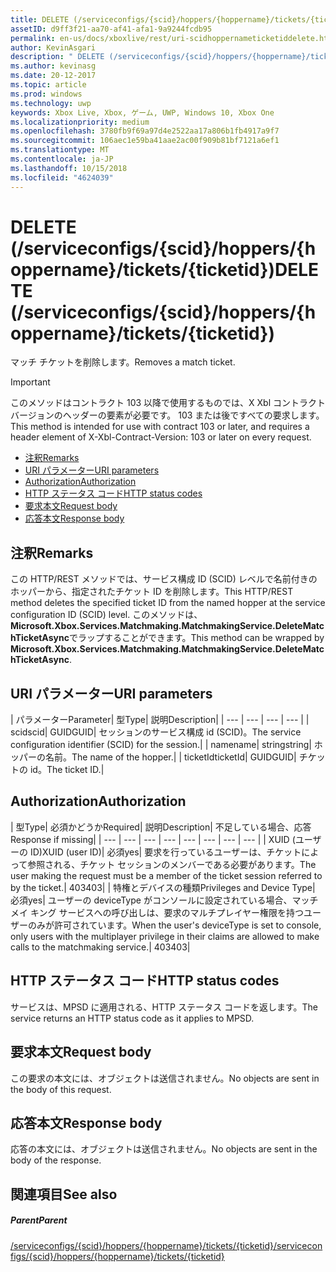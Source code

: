 ```yaml
---
title: DELETE (/serviceconfigs/{scid}/hoppers/{hoppername}/tickets/{ticketid})
assetID: d9ff3f21-aa70-af41-afa1-9a9244fcdb95
permalink: en-us/docs/xboxlive/rest/uri-scidhoppernameticketiddelete.html
author: KevinAsgari
description: " DELETE (/serviceconfigs/{scid}/hoppers/{hoppername}/tickets/{ticketid})"
ms.author: kevinasg
ms.date: 20-12-2017
ms.topic: article
ms.prod: windows
ms.technology: uwp
keywords: Xbox Live, Xbox, ゲーム, UWP, Windows 10, Xbox One
ms.localizationpriority: medium
ms.openlocfilehash: 3780fb9f69a97d4e2522aa17a806b1fb4917a9f7
ms.sourcegitcommit: 106aec1e59ba41aae2ac00f909b81bf7121a6ef1
ms.translationtype: MT
ms.contentlocale: ja-JP
ms.lasthandoff: 10/15/2018
ms.locfileid: "4624039"
---
```

# <a name="delete-serviceconfigsscidhoppershoppernameticketsticketid"></a><span data-ttu-id="0e8d1-104">DELETE (/serviceconfigs/{scid}/hoppers/{hoppername}/tickets/{ticketid})</span><span class="sxs-lookup"><span data-stu-id="0e8d1-104">DELETE (/serviceconfigs/{scid}/hoppers/{hoppername}/tickets/{ticketid})</span></span>

<span data-ttu-id="0e8d1-105">マッチ チケットを削除します。</span><span class="sxs-lookup"><span data-stu-id="0e8d1-105">Removes a match ticket.</span></span>

> [!IMPORTANT]
> <span data-ttu-id="0e8d1-106">このメソッドはコントラクト 103 以降で使用するものでは、X Xbl コントラクト バージョンのヘッダーの要素が必要です。 103 または後ですべての要求します。</span><span class="sxs-lookup"><span data-stu-id="0e8d1-106">This method is intended for use with contract 103 or later, and requires a header element of X-Xbl-Contract-Version: 103 or later on every request.</span></span>

  * [<span data-ttu-id="0e8d1-107">注釈</span><span class="sxs-lookup"><span data-stu-id="0e8d1-107">Remarks</span></span>](#ID4ET)
  * [<span data-ttu-id="0e8d1-108">URI パラメーター</span><span class="sxs-lookup"><span data-stu-id="0e8d1-108">URI parameters</span></span>](#ID4E2)
  * [<span data-ttu-id="0e8d1-109">Authorization</span><span class="sxs-lookup"><span data-stu-id="0e8d1-109">Authorization</span></span>](#ID4EGB)
  * [<span data-ttu-id="0e8d1-110">HTTP ステータス コード</span><span class="sxs-lookup"><span data-stu-id="0e8d1-110">HTTP status codes</span></span>](#ID4EOC)
  * [<span data-ttu-id="0e8d1-111">要求本文</span><span class="sxs-lookup"><span data-stu-id="0e8d1-111">Request body</span></span>](#ID4EXC)
  * [<span data-ttu-id="0e8d1-112">応答本文</span><span class="sxs-lookup"><span data-stu-id="0e8d1-112">Response body</span></span>](#ID4ECD)

<a id="ID4ET"></a>


## <a name="remarks"></a><span data-ttu-id="0e8d1-113">注釈</span><span class="sxs-lookup"><span data-stu-id="0e8d1-113">Remarks</span></span>

<span data-ttu-id="0e8d1-114">この HTTP/REST メソッドでは、サービス構成 ID (SCID) レベルで名前付きのホッパーから、指定されたチケット ID を削除します。</span><span class="sxs-lookup"><span data-stu-id="0e8d1-114">This HTTP/REST method deletes the specified ticket ID from the named hopper at the service configuration ID (SCID) level.</span></span> <span data-ttu-id="0e8d1-115">このメソッドは、 **Microsoft.Xbox.Services.Matchmaking.MatchmakingService.DeleteMatchTicketAsync**でラップすることができます。</span><span class="sxs-lookup"><span data-stu-id="0e8d1-115">This method can be wrapped by **Microsoft.Xbox.Services.Matchmaking.MatchmakingService.DeleteMatchTicketAsync**.</span></span>  
<a id="ID4E2"></a>


## <a name="uri-parameters"></a><span data-ttu-id="0e8d1-116">URI パラメーター</span><span class="sxs-lookup"><span data-stu-id="0e8d1-116">URI parameters</span></span>

| <span data-ttu-id="0e8d1-117">パラメーター</span><span class="sxs-lookup"><span data-stu-id="0e8d1-117">Parameter</span></span>| <span data-ttu-id="0e8d1-118">型</span><span class="sxs-lookup"><span data-stu-id="0e8d1-118">Type</span></span>| <span data-ttu-id="0e8d1-119">説明</span><span class="sxs-lookup"><span data-stu-id="0e8d1-119">Description</span></span>|
| --- | --- | --- | --- |
| <span data-ttu-id="0e8d1-120">scid</span><span class="sxs-lookup"><span data-stu-id="0e8d1-120">scid</span></span>| <span data-ttu-id="0e8d1-121">GUID</span><span class="sxs-lookup"><span data-stu-id="0e8d1-121">GUID</span></span>| <span data-ttu-id="0e8d1-122">セッションのサービス構成 id (SCID)。</span><span class="sxs-lookup"><span data-stu-id="0e8d1-122">The service configuration identifier (SCID) for the session.</span></span>|
| <span data-ttu-id="0e8d1-123">name</span><span class="sxs-lookup"><span data-stu-id="0e8d1-123">name</span></span>| <span data-ttu-id="0e8d1-124">string</span><span class="sxs-lookup"><span data-stu-id="0e8d1-124">string</span></span>| <span data-ttu-id="0e8d1-125">ホッパーの名前。</span><span class="sxs-lookup"><span data-stu-id="0e8d1-125">The name of the hopper.</span></span>|
| <span data-ttu-id="0e8d1-126">ticketId</span><span class="sxs-lookup"><span data-stu-id="0e8d1-126">ticketId</span></span>| <span data-ttu-id="0e8d1-127">GUID</span><span class="sxs-lookup"><span data-stu-id="0e8d1-127">GUID</span></span>| <span data-ttu-id="0e8d1-128">チケットの id。</span><span class="sxs-lookup"><span data-stu-id="0e8d1-128">The ticket ID.</span></span>|

<a id="ID4EGB"></a>


## <a name="authorization"></a><span data-ttu-id="0e8d1-129">Authorization</span><span class="sxs-lookup"><span data-stu-id="0e8d1-129">Authorization</span></span>

| <span data-ttu-id="0e8d1-130">型</span><span class="sxs-lookup"><span data-stu-id="0e8d1-130">Type</span></span>| <span data-ttu-id="0e8d1-131">必須かどうか</span><span class="sxs-lookup"><span data-stu-id="0e8d1-131">Required</span></span>| <span data-ttu-id="0e8d1-132">説明</span><span class="sxs-lookup"><span data-stu-id="0e8d1-132">Description</span></span>| <span data-ttu-id="0e8d1-133">不足している場合、応答</span><span class="sxs-lookup"><span data-stu-id="0e8d1-133">Response if missing</span></span>|
| --- | --- | --- | --- | --- | --- | --- | --- |
| <span data-ttu-id="0e8d1-134">XUID (ユーザーの ID)</span><span class="sxs-lookup"><span data-stu-id="0e8d1-134">XUID (user ID)</span></span>| <span data-ttu-id="0e8d1-135">必須</span><span class="sxs-lookup"><span data-stu-id="0e8d1-135">yes</span></span>| <span data-ttu-id="0e8d1-136">要求を行っているユーザーは、チケットによって参照される、チケット セッションのメンバーである必要があります。</span><span class="sxs-lookup"><span data-stu-id="0e8d1-136">The user making the request must be a member of the ticket session referred to by the ticket.</span></span>| <span data-ttu-id="0e8d1-137">403</span><span class="sxs-lookup"><span data-stu-id="0e8d1-137">403</span></span>|
| <span data-ttu-id="0e8d1-138">特権とデバイスの種類</span><span class="sxs-lookup"><span data-stu-id="0e8d1-138">Privileges and Device Type</span></span>| <span data-ttu-id="0e8d1-139">必須</span><span class="sxs-lookup"><span data-stu-id="0e8d1-139">yes</span></span>| <span data-ttu-id="0e8d1-140">ユーザーの deviceType がコンソールに設定されている場合、マッチメイ キング サービスへの呼び出しは、要求のマルチプレイヤー権限を持つユーザーのみが許可されています。</span><span class="sxs-lookup"><span data-stu-id="0e8d1-140">When the user's deviceType is set to console, only users with the multiplayer privilege in their claims are allowed to make calls to the matchmaking service.</span></span>| <span data-ttu-id="0e8d1-141">403</span><span class="sxs-lookup"><span data-stu-id="0e8d1-141">403</span></span>|

<a id="ID4EOC"></a>


## <a name="http-status-codes"></a><span data-ttu-id="0e8d1-142">HTTP ステータス コード</span><span class="sxs-lookup"><span data-stu-id="0e8d1-142">HTTP status codes</span></span>

<span data-ttu-id="0e8d1-143">サービスは、MPSD に適用される、HTTP ステータス コードを返します。</span><span class="sxs-lookup"><span data-stu-id="0e8d1-143">The service returns an HTTP status code as it applies to MPSD.</span></span>  
<a id="ID4EXC"></a>


## <a name="request-body"></a><span data-ttu-id="0e8d1-144">要求本文</span><span class="sxs-lookup"><span data-stu-id="0e8d1-144">Request body</span></span>

<span data-ttu-id="0e8d1-145">この要求の本文には、オブジェクトは送信されません。</span><span class="sxs-lookup"><span data-stu-id="0e8d1-145">No objects are sent in the body of this request.</span></span>

<a id="ID4ECD"></a>


## <a name="response-body"></a><span data-ttu-id="0e8d1-146">応答本文</span><span class="sxs-lookup"><span data-stu-id="0e8d1-146">Response body</span></span>

<span data-ttu-id="0e8d1-147">応答の本文には、オブジェクトは送信されません。</span><span class="sxs-lookup"><span data-stu-id="0e8d1-147">No objects are sent in the body of the response.</span></span>

<a id="ID4EPD"></a>


## <a name="see-also"></a><span data-ttu-id="0e8d1-148">関連項目</span><span class="sxs-lookup"><span data-stu-id="0e8d1-148">See also</span></span>

<a id="ID4ERD"></a>


##### <a name="parent"></a><span data-ttu-id="0e8d1-149">Parent</span><span class="sxs-lookup"><span data-stu-id="0e8d1-149">Parent</span></span>  

[<span data-ttu-id="0e8d1-150">/serviceconfigs/{scid}/hoppers/{hoppername}/tickets/{ticketid}</span><span class="sxs-lookup"><span data-stu-id="0e8d1-150">/serviceconfigs/{scid}/hoppers/{hoppername}/tickets/{ticketid}</span></span>](uri-scidhoppernameticketid.md)
